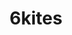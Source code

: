 ---
facebook: https://facebook.com/6kites
linkedin: http://linkedin.com/company/6kites
logohandle: 6kites
sort: 6kites
title: 6kites
twitter: https://x.com/6kites
website: http://www.6kites.com/
---